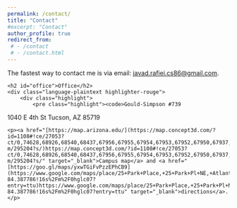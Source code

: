 ```yaml
---
permalink: /contact/
title: "Contact"
#excerpt: "Contact"
author_profile: true
redirect_from: 
 # - /contact
 # - /contact.html
---
```


<div class="post-content">
    <p>The fastest way to contact me is via email: <a href="mailto:javad.rafiei.cs86@gmail.com">javad.rafiei.cs86@gmail.com</a>.</p>

    <h2 id="office">Office</h2>
    <div class="language-plaintext highlighter-rouge">
        <div class="highlight">
            <pre class="highlight"><code>Gould-Simpson #739
1040 E 4th St
Tucson, AZ 85719
</code></pre>
        </div>
    </div>

    <p><a href="[https://map.arizona.edu/](https://map.concept3d.com/?id=1108#!ce/27053?ct/0,74628,68926,68540,68437,67956,67955,67954,67953,67952,67950,67937,67936,67935,67808,63072,61643,27085,27084,27082,27079,27078,27076,27073,27072,27070,27067,27066,27064,27057,27056,68927,68928,68468,67963,67970,67971,67985,67962,67969,67977,67984,67961,67968,67999,68000,67960,67967,67997,67998,67959,67966,67994,67995,67996,68033,67957,67980,67992,67993,40720,68538?m/295204?s/)https://map.concept3d.com/?id=1108#!ce/27053?ct/0,74628,68926,68540,68437,67956,67955,67954,67953,67952,67950,67937,67936,67935,67808,63072,61643,27085,27084,27082,27079,27078,27076,27073,27072,27070,27067,27066,27064,27057,27056,68927,68928,68468,67963,67970,67971,67985,67962,67969,67977,67984,67961,67968,67999,68000,67960,67967,67997,67998,67959,67966,67994,67995,67996,68033,67957,67980,67992,67993,40720,68538?m/295204?s/" target="_blank">Campus map</a> and <a href="[https://goo.gl/maps/yxwTGiFvPzzEPhCB9](https://www.google.com/maps/place/25+Park+Place,+25+Park+Pl+NE,+Atlanta,+GA+30303/@33.7548441,-84.3891422,15.63z/data=!4m6!3m5!1s0x88f5038650ec37c1:0x84c24447be807c9f!8m2!3d33.7549044!4d-84.387786!16s%2Fm%2F0hglc07?entry=ttu)https://www.google.com/maps/place/25+Park+Place,+25+Park+Pl+NE,+Atlanta,+GA+30303/@33.7548441,-84.3891422,15.63z/data=!4m6!3m5!1s0x88f5038650ec37c1:0x84c24447be807c9f!8m2!3d33.7549044!4d-84.387786!16s%2Fm%2F0hglc07?entry=ttu" target="_blank">directions</a>.</p>
</div>
